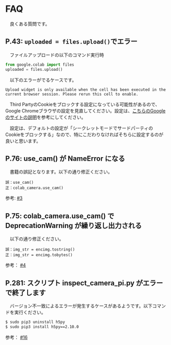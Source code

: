 # FAQ

　良くある質問です。

## P.43: `uploaded = files.upload()`でエラー

　ファイルアップロードの以下のコマンド実行時

```python
from google.colab import files
uploaded = files.upload()
```

　以下のエラーがでるケースです。

```
Upload widget is only available when the cell has been executed in the current browser session. Please rerun this cell to enable.
```

　Third PartyのCookieをブロックする設定になっている可能性があるので、Google Chromeブラウザの設定を見直してください。設定は、[こちらのGoogleのサイトの説明](https://support.google.com/chrome/answer/95647?co=GENIE.Platform%3DDesktop&hl=ja#zippy=%2Ccookie-%E3%82%92%E8%A8%B1%E5%8F%AF%E3%81%BE%E3%81%9F%E3%81%AF%E3%83%96%E3%83%AD%E3%83%83%E3%82%AF%E3%81%99%E3%82%8B)を参考にしてください。

　設定は、デフォルトの設定が「シークレットモードでサードパーティのCookieをブロックする」なので、特にこだわりなければそちらに設定するのが良いと思います。

## P.76: use_cam() が NameError になる

　書籍の誤記となります。以下の通り修正ください。

```
誤：use_cam()
正：colab_camera.use_cam()
```

参考: [#3](https://github.com/karaage0703/karaage-ai-book/issues/3)

## P.75: colab_camera.use_cam() で DeprecationWarning が繰り返し出力される

　以下の通り修正ください。

```
誤：img_str = encimg.tostring()
正：img_str = encimg.tobytes()
```

参考： [#4](https://github.com/karaage0703/karaage-ai-book/issues/4)

## P.281: スクリプト inspect_camera_pi.py がエラーで終了します

　バージョン不一致によるエラーが発生するケースがあるようです。以下コマンドを実行ください。

```sh
$ sudo pip3 uninstall h5py
$ sudo pip3 install h5py==2.10.0
```

参考： [#16](https://github.com/karaage0703/karaage-ai-book/issues/16)
